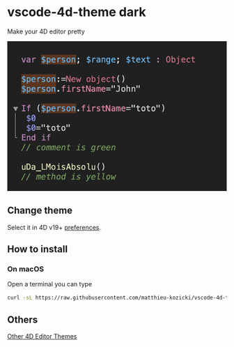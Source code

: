 # vscode-4d-theme dark

Make your 4D editor pretty

![Sample](screen4Dtheme.png)

## Change theme

Select it in 4D v19+ [preferences](https://developer.4d.com/docs/en/Preferences/methods.html#themes).

## How to install


### On macOS

Open a terminal you can type

```bash
curl -sL https://raw.githubusercontent.com/matthieu-kozicki/vscode-4d-theme/main/vscode-dark-theme.json -o $HOME/Library/Application\ Support/4D/4D\ Editor\ Themes/vscode-4D-theme-dark.json
```

## Others

[Other 4D Editor Themes](https://github.com/topics/4d-theme)